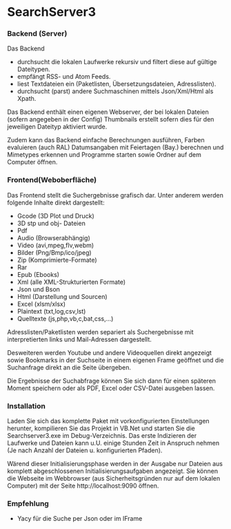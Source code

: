 SearchServer3
========================

### Backend (Server)

Das Backend 
- durchsucht die lokalen Laufwerke rekursiv und filtert diese auf gültige Dateitypen.
- empfängt RSS- und Atom Feeds.
- liest Textdateien ein (Paketlisten, Übersetzungsdateien, Adresslisten).
- durchsucht (parst) andere Suchmaschinen mittels Json/Xml/Html als Xpath.

Das Backend enthält einen eigenen Webserver, der bei lokalen Dateien (sofern
angegeben in der Config) Thumbnails erstellt sofern dies für den jeweiligen Dateityp aktiviert wurde.

Zudem kann das Backend einfache Berechnungen ausführen, Farben evaluieren (auch RAL)
Datumsangaben mit Feiertagen (Bay.) berechnen und Mimetypes erkennen und Programme 
starten sowie Ordner auf dem Computer öffnen.

### Frontend(Weboberfläche)

Das Frontend stellt die Suchergebnisse grafisch dar.
Unter anderem werden folgende Inhalte direkt dargestellt:
- Gcode (3D Plot und Druck)
- 3D stp und obj- Dateien
- Pdf 
- Audio (Browserabhängig)
- Video (avi,mpeg,flv,webm)
- Bilder (Png/Bmp/ico/jpeg)
- Zip (Komprimierte-Formate)
- Rar
- Epub (Ebooks)
- Xml (alle XML-Strukturierten Formate)
- Json und Bson
- Html (Darstellung und Sourcen)
- Excel (xlsm/xlsx)
- Plaintext (txt,log,csv,lst)
- Quelltexte (js,php,vb,c,bat,css,...)

Adresslisten/Paketlisten werden separiert als Suchergebnisse 
mit interpretierten links und Mail-Adressen dargestellt.

Desweiteren werden Youtube und andere Videoquellen direkt
angezeigt sowie Bookmarks in der Suchseite in einem eigenen
Frame geöffnet und die Suchanfrage direkt an die Seite übergeben.

Die Ergebnisse der Suchabfrage können Sie sich dann für einen späteren Moment
speichern oder als PDF, Excel oder CSV-Datei ausgeben lassen.

### Installation
Laden Sie sich das komplette Paket mit vorkonfigurierten Einstellungen
herunter, kompilieren Sie das Projekt in VB.Net und starten Sie die Searchserver3.exe
im Debug-Verzeichnis. Das erste Indizieren der Laufwerke und Dateien kann u.U. einige
Stunden Zeit in Anspruch nehmen (Je nach Anzahl der Dateien u. konfigurierten Pfaden). 

Wärend dieser Initialisierungsphase werden in der Ausgabe nur Dateien aus komplett abgeschlossenen
Initialisierungsaufgaben angezeigt.
Sie können die Webseite im Webbrowser (aus Sicherheitsgründen nur auf dem lokalen Computer) 
mit der Seite http://localhost:9090 öffnen.

### Empfehlung
- Yacy für die Suche per Json oder im IFrame
